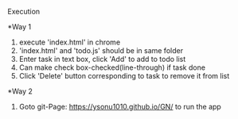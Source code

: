Execution

*Way 1
1. execute 'index.html' in chrome 
2. 'index.html' and 'todo.js' should be in same folder
3. Enter task in text box, click 'Add' to add to todo list
4. Can make check box-checked(line-through) if task done
5. Click 'Delete' button corresponding to task to remove it from list

*Way 2
1. Goto git-Page: https://ysonu1010.github.io/GN/ to run the app
